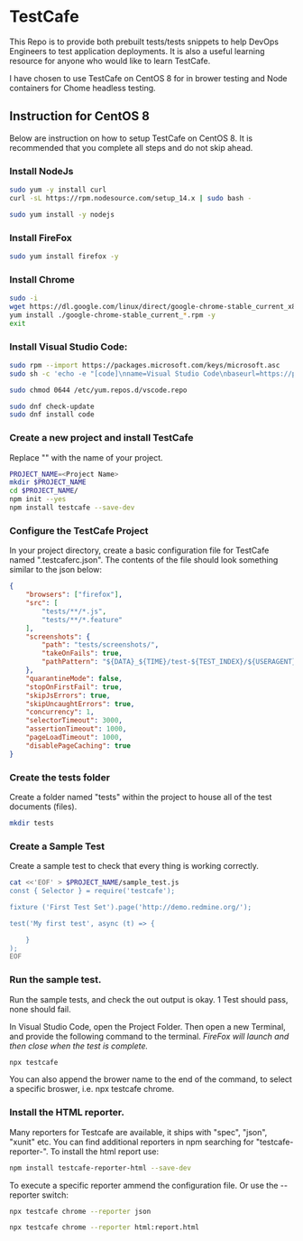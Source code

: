 # TestCafe 
This Repo is to provide both prebuilt tests/tests snippets to help DevOps Engineers to test application deployments. It is also a useful learning resource for anyone who would like to learn TestCafe.

I have chosen to use TestCafe on CentOS 8 for in brower testing and Node containers for Chome headless testing.

## Instruction for CentOS 8
Below are instruction on how to setup TestCafe on CentOS 8. It is recommended that you complete all steps and do not skip ahead. 

### Install NodeJs

```sh
sudo yum -y install curl
curl -sL https://rpm.nodesource.com/setup_14.x | sudo bash -

sudo yum install -y nodejs
```

### Install FireFox
```sh
sudo yum install firefox -y
```

### Install Chrome
```sh
sudo -i
wget https://dl.google.com/linux/direct/google-chrome-stable_current_x86_64.rpm
yum install ./google-chrome-stable_current_*.rpm -y
exit
```

### Install Visual Studio Code: 

```sh
sudo rpm --import https://packages.microsoft.com/keys/microsoft.asc
sudo sh -c 'echo -e "[code]\nname=Visual Studio Code\nbaseurl=https://packages.microsoft.com/yumrepos/vscode\nenabled=1\ngpgcheck=1\ngpgkey=https://packages.microsoft.com/keys/microsoft.asc" > /etc/yum.repos.d/vscode.repo'

sudo chmod 0644 /etc/yum.repos.d/vscode.repo

sudo dnf check-update
sudo dnf install code

```

### Create a new project and install TestCafe
Replace "<Project Name>" with the name of your project.
```sh
PROJECT_NAME=<Project Name>
mkdir $PROJECT_NAME
cd $PROJECT_NAME/
npm init --yes
npm install testcafe --save-dev
```

### Configure the TestCafe Project
In your project directory, create a basic configuration file for TestCafe named ".testcaferc.json". The contents of the file should look something similar to the json below:

```json
{
	"browsers": ["firefox"],
	"src": [
		"tests/**/*.js",
		"tests/**/*.feature"
	],
	"screenshots": {
		"path": "tests/screenshots/",
		"takeOnFails": true,
		"pathPattern": "${DATA}_${TIME}/test-${TEST_INDEX}/${USERAGENT}/${FILE_INDEX}.png"
	},
	"quarantineMode": false,
	"stopOnFirstFail": true,
	"skipJsErrors": true,
	"skipUncaughtErrors": true,
	"concurrency": 1,
	"selectorTimeout": 3000,
	"assertionTimeout": 1000,
	"pageLoadTimeout": 1000,
	"disablePageCaching": true
}
```

### Create the tests folder
Create a folder named "tests" within the project to house all of the test documents (files).

```sh
mkdir tests
```

### Create a Sample Test
Create a sample test to check that every thing is working correctly.

```sh
cat <<'EOF' > $PROJECT_NAME/sample_test.js
const { Selector } = require('testcafe');

fixture ('First Test Set').page('http://demo.redmine.org/');

test('My first test', async (t) => {

    }
);
EOF
```

### Run the sample test.
Run the sample tests, and check the out output is okay. 1 Test should pass, none should fail.

In Visual Studio Code, open the Project Folder.  Then open a new Terminal, and provide the following command to the terminal. *FireFox will launch and then close when the test is complete.*

```sh
npx testcafe
```

You can also append the brower name to the end of the command, to select a specific broswer, i.e. npx testcafe chrome.

### Install the HTML reporter.
Many reporters for Testcafe are available, it ships with "spec", "json", "xunit" etc. You can find additional reporters in npm searching for "testcafe-reporter-". To install the html report use:

```sh
npm install testcafe-reporter-html --save-dev
````
To execute a specific reporter ammend the configuration file. Or use the --reporter switch:

```sh
npx testcafe chrome --reporter json

npx testcafe chrome --reporter html:report.html
```
